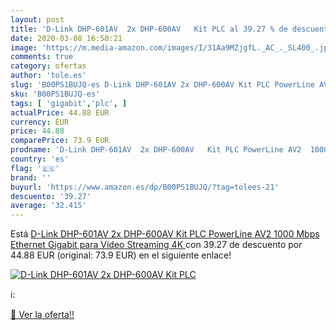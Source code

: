 ```yaml
---
layout: post
title: 'D-Link DHP-601AV  2x DHP-600AV   Kit PLC al 39.27 % de descuento'
date: 2020-03-08 16:50:21
image: 'https://m.media-amazon.com/images/I/31Aa9MZjgfL._AC_._SL400_.jpg'
comments: true
category: ofertas
author: 'tole.es'
slug: 'B00PS1BUJQ-es D-Link DHP-601AV 2x DHP-600AV Kit PLC PowerLine AV2 1000...'
sku: 'B00PS1BUJQ-es'
tags: [ 'gigabit','plc', ]
actualPrice: 44.88 EUR
currency: EUR
price: 44.88
comparePrice: 73.9 EUR
prodname: 'D-Link DHP-601AV  2x DHP-600AV   Kit PLC PowerLine AV2  1000 Mbps  Ethernet Gigabit  para Vídeo Streaming 4K '
country: 'es'
flag: '🇪🇸'
brand: ''
buyurl: 'https://www.amazon.es/dp/B00PS1BUJQ/?tag=tolees-21'
descuento: '39.27'
average: '32.415'
---
```


Está [D-Link DHP-601AV  2x DHP-600AV   Kit PLC PowerLine AV2  1000 Mbps  Ethernet Gigabit  para Vídeo Streaming 4K ](https://www.amazon.es/dp/B00PS1BUJQ/?tag=tolees-21) con 39.27 de descuento por 44.88 EUR (original: 73.9 EUR) en el siguiente enlace!

[![D-Link DHP-601AV  2x DHP-600AV   Kit PLC](https://m.media-amazon.com/images/I/31Aa9MZjgfL._AC_._SL400_.jpg)](https://www.amazon.es/dp/B00PS1BUJQ/?tag=tolees-21)

ℹ️:


[🛒 Ver la oferta!!](https://www.amazon.es/dp/B00PS1BUJQ/?tag=tolees-21)

